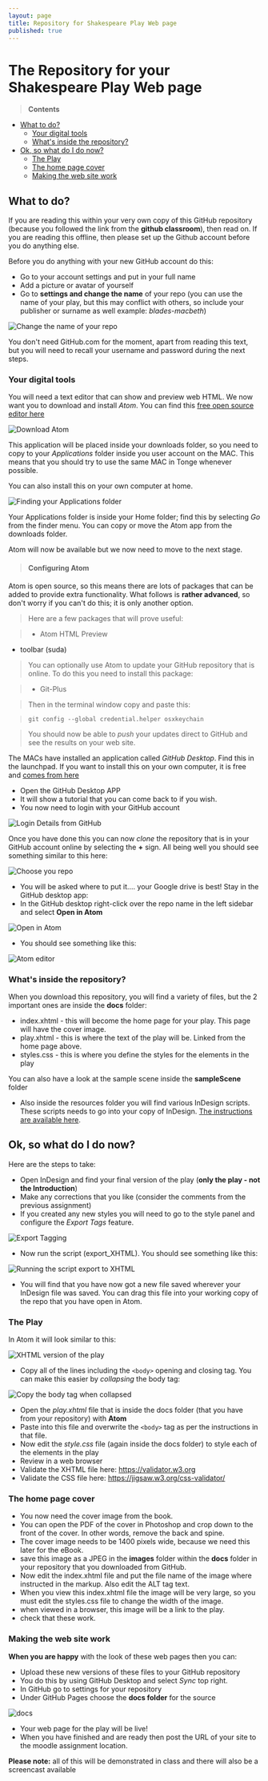 ```yaml
---
layout: page
title: Repository for Shakespeare Play Web page
published: true
---
```

# The Repository for your Shakespeare Play Web page
> **Contents**
>
><!-- TOC depthFrom:2 depthTo:6 withLinks:1 updateOnSave:1 orderedList:0 -->
- [What to do?](#what-to-do)
	- [Your digital tools](#your-digital-tools)
	- [What's inside the repository?](#whats-inside-the-repository)
- [Ok, so what do I do now?](#ok-so-what-do-i-do-now)
	- [The Play](#the-play)
	- [The home page cover](#the-home-page-cover)
	- [Making the web site work](#making-the-web-site-work)
<!-- /TOC -->

## What to do?
If you are reading this within your very own copy of this GitHub repository (because you followed the link from the **github classroom**), then read on. If you are reading this offline, then please set up the Github account before you do anything else.

Before you do anything with your new GitHub account do this:

- Go to your account settings and put in your full name
- Add a picture or avatar of yourself
- Go to **settings and change the name** of your repo (you can use the name of your play, but this may conflict with others, so include your publisher or surname as well example: _blades-macbeth_)

![Change the name of your repo](../../images/2017/01/changethenameofRepo.png)

You don't need GitHub.com for the moment, apart from reading this text, but you will need to recall your username and password during the next steps.

### Your digital tools
You will need a text editor that can show and preview web HTML. We now want you to download and install _Atom_. You can find this [free open source editor here][9ef5b049]

  [9ef5b049]: https://atom.io "grab Atom"

![Download Atom](../../images/2017/01/downloadAtom.png)

This application will be placed inside your downloads folder, so you need to copy to your _Applications_ folder inside you user account on the MAC. This means that you should try to use the same MAC in Tonge whenever possible.

You can also install this on your own computer at home.

![Finding your Applications folder](../../images/2017/01/yourHomefolder.png)

Your Applications folder is inside your Home folder; find this by selecting _Go_ from the finder menu. You can copy or move the Atom app from the downloads folder.

Atom will now be available but we now need to move to the next stage.

> #### Configuring Atom
Atom is open source, so this means there are lots of packages that can be added to provide extra functionality. What follows is **rather advanced**, so don't worry if you can't do this; it is only another option.

> Here are a few packages that will prove useful:

> - Atom HTML Preview
- toolbar (suda)

> You can optionally use Atom to update your GitHub repository that is online. To do this you need to install this package:

> - Git-Plus

> Then in the terminal window copy and paste this:

> `git config --global credential.helper osxkeychain`

> You should now be able to _push_ your updates direct to GitHub and see the results on your web site.

The MACs have installed an application called _GitHub Desktop_. Find this in the launchpad. If you want to install this on your own computer, it is free and [comes from here][c6de3c27]

  [c6de3c27]: https://desktop.github.com "grab GithUb Desktop"

- Open the GitHub Desktop APP
- It will show a tutorial that you can come back to if you wish.
- You now need to login with your GitHub account


![Login Details from GitHub](../../images/2017/01/providetourLoginDetailsfromGitHub.png)

Once you have done this you can now _clone_ the repository that is in your GitHub account online by selecting the **+** sign. All being well you should see something similar to this here:

![Choose you repo](../../images/2017/01/clone.png)


- You will be asked where to put it…. your Google drive is best! Stay in the GitHub desktop app:
- In the GitHub desktop right-click over the repo name in the left sidebar and select **Open in Atom**

![Open in Atom](../../images/2017/01/openyourrepoinAtom.png)

- You should see something like this:

![Atom editor](../../images/2017/01/atom.png)

### What's inside the repository?
When you download this repository, you will find a variety of files, but the 2 important ones are inside the **docs** folder:

- index.xhtml - this will become the home page for your play. This page will have the cover image.
- play.xhtml - this is where the text of the play will be. Linked from the home page above.
- styles.css -  this is where you define the styles for the elements in the play

You can also have a look at the sample scene inside the **sampleScene** folder

- Also inside the resources folder you will find various InDesign scripts. These scripts needs to go into your copy of InDesign. [The instructions are available here][8a498dac].

  [8a498dac]: resources/README.md "help with the scripts"

## Ok, so what do I do now?
Here are the steps to take:

- Open InDesign and find your final version of the play (**only the play - not the Introduction**)
- Make any corrections that you like (consider the comments from the previous assignment)
- If you created any new styles you will need to go to the style panel and configure the _Export Tags_ feature.

![Export Tagging](../../images/2017/01/export_tagging.png)

- Now run the script (export_XHTML). You should see something like this:

![Running the script export to XHTML](../../images/2017/01/export_toXHTML.png)

- You will find that you have now got a new file saved wherever your InDesign file was saved. You can drag this file into your working copy of the repo that you have open in Atom.

### The Play

In Atom it will look similar to this:

![XHTML version of the play](../../images/2017/01/yourexportedplay.png)

- Copy all of the lines including the `<body>` opening and closing tag. You can make this easier by _collapsing_ the body tag:

![Copy the body tag when collapsed](../../images/2017/01/copycollapsedBody_tag.png)


- Open the _play.xhtml_ file that is inside the docs folder (that you have from your repository) with **Atom**
- Paste into this file and overwrite the `<body>` tag as per the instructions in that file.
- Now edit the _style.css_ file (again inside the docs folder) to style each of the elements in the play
- Review in a web browser
- Validate the XHTML file here: https://validator.w3.org
- Validate the CSS file here: https://jigsaw.w3.org/css-validator/

### The home page cover
- You now need the cover image from the book.
- You can open the PDF of the cover in Photoshop and crop down to the front of the cover. In other words, remove the back and spine.
- The cover image needs to be 1400 pixels wide, because we need this later for the eBook.
- save this image as a JPEG in the **images** folder within the **docs** folder in your repository that you downloaded from GitHub.
- Now edit the index.xhtml file and put the file name of the image where instructed in the markup. Also edit the ALT tag text.
- When you view this index.xhtml file the image will be very large, so you must edit the styles.css file to change the width of the image.
- when viewed in a browser, this image will be a link to the play.
- check that these work.

### Making the web site work
**When you are happy** with the look of these web pages then you can:
- Upload these new versions of these files to your GitHub repository
- You do this by using GitHub Desktop and select _Sync_ top right.
- In GitHub go to settings for your repository
- Under GitHub Pages choose the **docs folder** for the source

![docs](../../images/2017/01/choose_docsfolder.png)

- Your web page for the play will be live!
- When you have finished and are ready then post the URL of your site to the moodle assignment location.

**Please note:** all of this will be demonstrated in class and there will also be a screencast available
